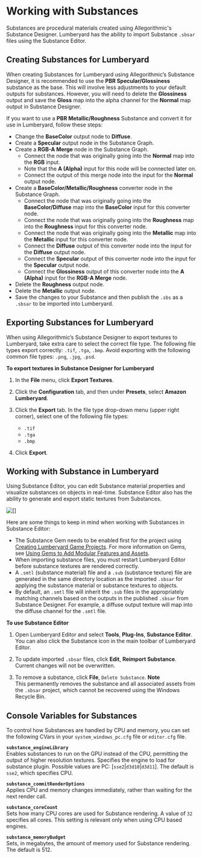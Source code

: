 # Working with Substances<a name="mat-substances"></a>

Substances are procedural materials created using Allegorithmic's Substance Designer\. Lumberyard has the ability to import Substance `.sbsar` files using the Substance Editor\.

## Creating Substances for Lumberyard<a name="mat-substances-creating"></a>

When creating Substances for Lumberyard using Allegorithmic’s Substance Designer, it is recommended to use the **PBR Specular/Glossiness** substance as the base\. This will involve less adjustments to your default outputs for substances\. However, you will need to delete the **Glossiness** output and save the **Gloss** map into the alpha channel for the **Normal** map output in Substance Designer\.

If you want to use a **PBR Metallic/Roughness** Substance and convert it for use in Lumberyard, follow these steps:
+ Change the **BaseColor** output node to **Diffuse**\.
+ Create a **Specular** output node in the Substance Graph\.
+ Create a **RGB\-A Merge** node in the Substance Graph\.
  + Connect the node that was originally going into the **Normal** map into the **RGB** input\.
  + Note that the **A \(Alpha\)** input for this node will be connected later on\.
  + Connect the output of this merge node into the input for the **Normal** output node\.
+ Create a **BaseColor/Metallic/Roughness** converter node in the Substance Graph\.
  + Connect the node that was originally going into the **BaseColor/Diffuse** map into the **BaseColor** input for this converter node\.
  + Connect the node that was originally going into the **Roughness** map into the **Roughness** input for this converter node\.
  + Connect the node that was originally going into the **Metallic** map into the **Metallic** input for this converter node\.
  + Connect the **Diffuse** output of this converter node into the input for the **Diffuse** output node\.
  + Connect the **Specular** output of this converter node into the input for the **Specular** output node\.
  + Connect the **Glossiness** output of this converter node into the **A \(Alpha\)** input for the **RGB\-A Merge** node\.
+ Delete the **Roughness** output node\.
+ Delete the **Metallic** output node\.
+ Save the changes to your Substance and then publish the `.sbs` as a `.sbsar` to be imported into Lumberyard\.

## Exporting Substances for Lumberyard<a name="mat-substances-exporting"></a>

When using Allegorithmic’s Substance Designer to export textures to Lumberyard, take extra care to select the correct file type\. The following file types export correctly: `.tif`, `.tga`, `.bmp`\. Avoid exporting with the following common file types: `.png`, `.jpg`, `.psd`\.

**To export textures in Substance Designer for Lumberyard**

1. In the **File** menu, click **Export Textures**\.

1. Click the **Configuration** tab, and then under **Presets**, select **Amazon Lumberyard**\. 

1. Click the **Export** tab\. In the file type drop\-down menu \(upper right corner\), select one of the following file types:
   + `.tif`
   + `.tga`
   + `.bmp`

1. Click **Export**\.

## Working with Substance in Lumberyard<a name="mat-substances-working"></a>

Using Substance Editor, you can edit Substance material properties and visualize substances on objects in real\-time\. Substance Editor also has the ability to generate and export static textures from Substances\.

![\[\]](http://docs.aws.amazon.com/lumberyard/latest/userguide/images/mat-substance-editor.png)

Here are some things to keep in mind when working with Substances in Substance Editor:
+ The Substance Gem needs to be enabled first for the project using [Creating Lumberyard Game Projects](configurator-intro.md)\. For more information on Gems, see [Using Gems to Add Modular Features and Assets](gems-system-gems.md)\.
+ When importing substance files, you must restart Lumberyard Editor before substance textures are rendered correctly\.
+ A `.smtl` \(substance material\) file and a `.sub` \(substance texture\) file are generated in the same directory location as the imported `.sbsar` for applying the substance material or substance textures to objects\.
+ By default, an `.smtl` file will inherit the `.sub` files in the appropriately matching channels based on the outputs in the published `.sbsar` from Substance Designer\. For example, a diffuse output texture will map into the diffuse channel for the `.smtl` file\.

**To use Substance Editor**

1. Open Lumberyard Editor and select **Tools**, **Plug\-Ins**, **Substance Editor**\. You can also click the Substance icon in the main toolbar of Lumberyard Editor\.

1. To update imported `.sbsar` files, click **Edit**, **Reimport Substance**\. Current changes will not be overwritten\.

1. To remove a substance, click **File**, `Delete Substance`\.
**Note**  
This permanently removes the substance and all associated assets from the `.sbsar` project, which cannot be recovered using the Windows Recycle Bin\. 

## Console Variables for Substances<a name="mat-substances-cvars"></a>

To control how Substances are handled by CPU and memory, you can set the following CVars in your `system_windows_pc.cfg` file or `editor.cfg` file\.

**`substance_engineLibrary`**  
Enables substances to run on the GPU instead of the CPU, permitting the output of higher resolution textures\. Specifies the engine to load for substance plugin\. Possible values are PC: \[`sse2`\|`d3d10`\|`d3d11`\]\. The default is `sse2`, which specifies CPU\. 

**`substance_commitRenderOptions`**  
Applies CPU and memory changes immediately, rather than waiting for the next render call\. 

**`substance_coreCount`**  
Sets how many CPU cores are used for Substance rendering\. A value of `32` specifies all cores\. This setting is relevant only when using CPU based engines\. 

**`substance_memoryBudget`**  
Sets, in megabytes, the amount of memory used for Substance rendering\. The default is 512\. 